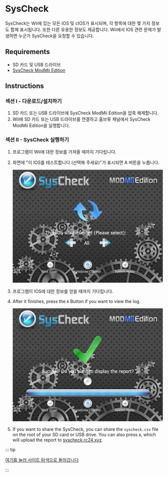 # SysCheck

SysCheck는 Wii에 있는 모든 IOS 및 cIOS가 표시되며, 각 항목에 대한 몇 가지 정보도 함께 표시됩니다. 또한 다른 유용한 정보도 제공합니다. Wii에서 IOS 관련 문제가 발생하면 누군가 SysCheck을 요청할 수 있습니다.

## Requirements

- SD 카드 및 USB 드라이브
- [SysCheck ModMii Edition](https://oscwii.org/library/app/SysCheckME)

## Instructions

### 섹션 I - 다운로드/설치하기

1. SD 카드 또는 USB 드라이브에 SysCheck ModMii Edition을 압축 해제합니다.
2. Wii에 SD 카드 또는 USB 드라이브를 연결하고 홈브류 채널에서 SysCheck ModMii Edition을 실행합니다.

### 섹션 II - SysCheck 실행하기

1. 프로그램이 Wii에 대한 정보를 가져올 때까지 기다립니다.

2. 화면에 "이 IOS를 테스트합니다 (선택해 주세요)"가 표시되면 A 버튼을 누릅니다.

   ![](/images/homebrew/syscheck/syscheck_chooseios.png)

3. 프로그램이 IOS에 대한 정보를 얻을 때까지 기다립니다.

4. After it finishes, press the `A` Button if you want to view the log.

   ![](/images/homebrew/syscheck/syscheck_success.png)

5. If you want to share the SysCheck, you can share the `syscheck.csv` file on the root of your SD card or USB drive. You can also press `A`, which will upload the report to [syscheck.rc24.xyz](http://syscheck.rc24.xyz/).

::: tip

[여기를 눌러 사이트 탐색으로 돌아갑니다](site-navigation)

:::
